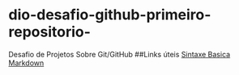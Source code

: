 # dio-desafio-github-primeiro-repositorio-
Desafio de Projetos Sobre Git/GitHub
##Links úteis 
[Sintaxe Basica Markdown](https://www.markdownguide.org/basic-syntax/)
